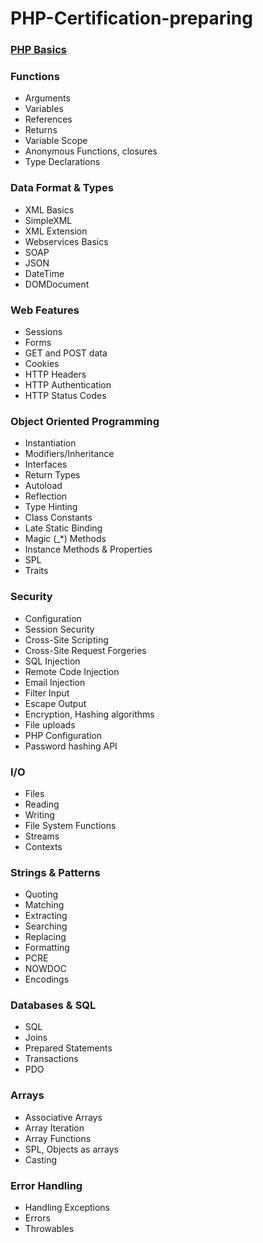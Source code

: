 # PHP-Certification-preparing

### [PHP Basics](./1-PHP-Basics/index.md)

### Functions
 - Arguments
 - Variables
 - References
 - Returns
 - Variable Scope
 - Anonymous Functions, closures
 - Type Declarations
 
### Data Format & Types
 - XML Basics
 - SimpleXML
 - XML Extension
 - Webservices Basics
 - SOAP
 - JSON 
 - DateTime 
 - DOMDocument
 
### Web Features
 - Sessions
 - Forms
 - GET and POST data
 - Cookies
 - HTTP Headers
 - HTTP Authentication
 - HTTP Status Codes 
 
### Object Oriented Programming
 - Instantiation
 - Modifiers/Inheritance
 - Interfaces
 - Return Types
 - Autoload
 - Reflection
 - Type Hinting
 - Class Constants
 - Late Static Binding
 - Magic (_*) Methods
 - Instance Methods & Properties
 - SPL
 - Traits

### Security
 - Configuration
 - Session Security
 - Cross-Site Scripting
 - Cross-Site Request Forgeries
 - SQL Injection
 - Remote Code Injection
 - Email Injection
 - Filter Input
 - Escape Output
 - Encryption, Hashing algorithms
 - File uploads
 - PHP Configuration
 - Password hashing API 
 
### I/O
 - Files
 - Reading
 - Writing
 - File System Functions
 - Streams
 - Contexts

### Strings & Patterns
 - Quoting
 - Matching
 - Extracting
 - Searching
 - Replacing
 - Formatting
 - PCRE
 - NOWDOC
 - Encodings
 
### Databases & SQL
 - SQL
 - Joins
 - Prepared Statements
 - Transactions
 - PDO

### Arrays
 - Associative Arrays
 - Array Iteration
 - Array Functions
 - SPL, Objects as arrays 
 - Casting

### Error Handling
 - Handling Exceptions
 - Errors
 - Throwables
